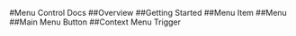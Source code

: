 #Menu Control Docs
##Overview
##Getting Started
##Menu Item
##Menu
##Main Menu Button
##Context Menu Trigger